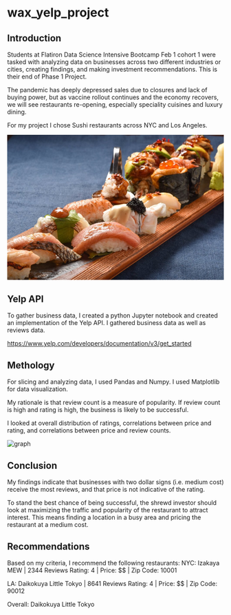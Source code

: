 # wax_yelp_project
## Introduction
Students at Flatiron Data Science Intensive Bootcamp Feb 1 cohort 1 were tasked with analyzing data on businesses across two different industries or cities, creating findings, and making investment recommendations. This is their end of Phase 1 Project.

The pandemic has deeply depressed sales due to closures and lack of buying power, but as vaccine rollout continues and the economy recovers, we will see restaurants re-opening, especially speciality cuisines and luxury dining.

For my project I chose Sushi restaurants across NYC and Los Angeles.

![sushi](sushi.jpeg)

## Yelp API
To gather business data, I created a python Jupyter notebook and created an implementation of the Yelp API. I gathered business data as well as reviews data.

https://www.yelp.com/developers/documentation/v3/get_started

## Methology
For slicing and analyzing data, I used Pandas and Numpy. I used Matplotlib for data visualization.

My rationale is that review count is a measure of popularity. If review count is high and rating is high, the business is likely to be successful.

I looked at overall distribution of ratings, correlations between price and rating, and correlations between price and review counts.

![graph](../price_rev.png)

## Conclusion
My findings indicate that businesses with two dollar signs (i.e. medium cost) receive the most reviews, and that price is not indicative of the rating.

To stand the best chance of being successful, the shrewd investor should look at maximizing the traffic and popularity of the restaurant to attract interest. This means finding a location in a busy area and pricing the restaurant at a medium cost.

## Recommendations
Based on my criteria, I recommend the following restaurants:
NYC:
Izakaya MEW  |  2344 Reviews
Rating: 4  |  Price: $$  |  Zip Code: 10001

LA:
Daikokuya Little Tokyo  |  8641 Reviews
Rating: 4  |  Price: $$  |  Zip Code: 90012

Overall:
Daikokuya Little Tokyo